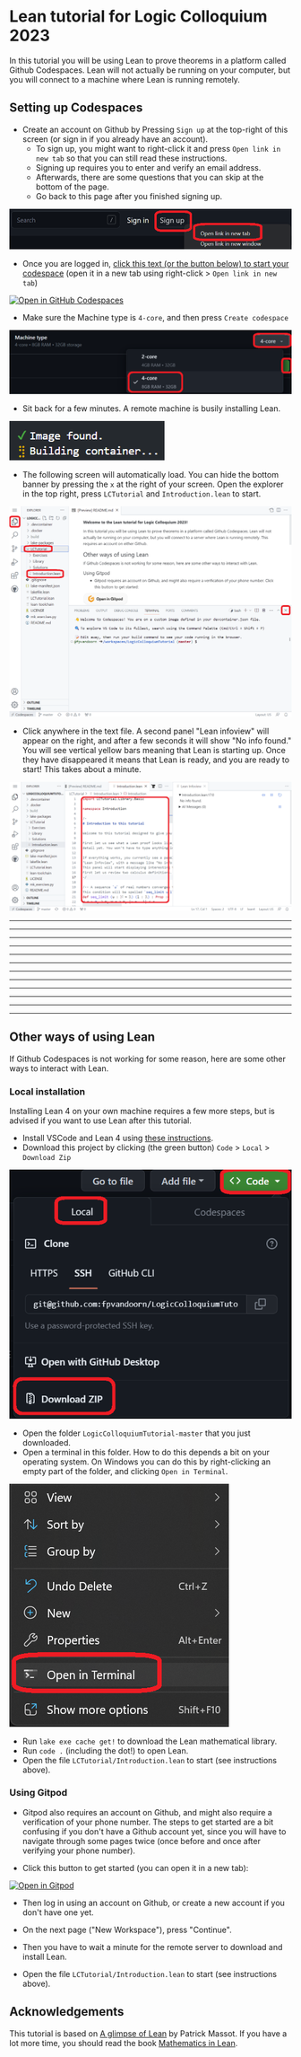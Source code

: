 # Lean tutorial for Logic Colloquium 2023

In this tutorial you will be using Lean to prove theorems in a platform called Github Codespaces.
Lean will not actually be running on your computer, but you will connect to a machine where Lean is running remotely.

## Setting up Codespaces

* Create an account on Github by Pressing `Sign up` at the top-right of this screen (or sign in if you already have an account).
  * To sign up, you might want to right-click it and press `Open link in new tab` so that you can still read these instructions.
  * Signing up requires you to enter and verify an email address.
  * Afterwards, there are some questions that you can skip at the bottom of the page.
  * Go back to this page after you finished signing up.

![Create account](images/codespaces0.png)

* Once you are logged in, <a href='https://codespaces.new/fpvandoorn/LogicColloquiumTutorial' target="_blank" rel="noreferrer noopener">click this text (or the button below) to start your codespace</a> (open it in a new tab using right-click > `Open link in new tab`)

<a href='https://codespaces.new/fpvandoorn/LogicColloquiumTutorial' target="_blank" rel="noreferrer noopener"><img src='https://github.com/codespaces/badge.svg' alt='Open in GitHub Codespaces' style='max-width: 100%;'></a>

* Make sure the Machine type is `4-core`, and then press `Create codespace`

![Choose 4-core](images/codespaces3.png)

* Sit back for a few minutes. A remote machine is busily installing Lean.

![Please wait](images/codespaces4.png)

* The following screen will automatically load. You can hide the bottom banner by pressing the `x` at the right of your screen. Open the explorer in the top right, press `LCTutorial` and `Introduction.lean` to start.

![Start codespaces](images/codespaces5.png)

* Click anywhere in the text file. A second panel "Lean infoview" will appear on the right, and after a few seconds it will show "No info found." You will see vertical yellow bars meaning that Lean is starting up. Once they have disappeared it means that Lean is ready, and you are ready to start! This takes about a minute.

![Introduction file](images/codespaces6.png)

---
---
---
---
---
---
---
---
---
---
---
---

## Other ways of using Lean

If Github Codespaces is not working for some reason, here are some other ways to interact with Lean.

### Local installation

Installing Lean 4 on your own machine requires a few more steps, but is advised if you want to use Lean after this tutorial.

* Install VSCode and Lean 4 using [these instructions](https://leanprover.github.io/lean4/doc/quickstart.html).
* Download this project by clicking (the green button) `Code` > `Local` > `Download Zip`

![Download](images/local1.png)

* Open the folder `LogicColloquiumTutorial-master` that you just downloaded.
* Open a terminal in this folder. How to do this depends a bit on your operating system.
  On Windows you can do this by right-clicking an empty part of the folder, and clicking `Open in Terminal`.

![Open terminal](images/local2.png)

* Run `lake exe cache get!` to download the Lean mathematical library.
* Run `code .` (including the dot!) to open Lean.
* Open the file `LCTutorial/Introduction.lean` to start (see instructions above).

### Using Gitpod

* Gitpod also requires an account on Github, and might also require a verification of your phone number.
  The steps to get started are a bit confusing if you don't have a Github account yet, since you will have to navigate through some pages twice (once before and once after verifying your phone number).

* Click this button to get started (you can open it in a new tab):

[![Open in Gitpod](https://gitpod.io/button/open-in-gitpod.svg)](https://gitpod.io/#https://github.com/fpvandoorn/LogicColloquiumTutorial)

* Then log in using an account on Github, or create a new account if you don't have one yet.

* On the next page ("New Workspace"), press "Continue".

* Then you have to wait a minute for the remote server to download and install Lean.

* Open the file `LCTutorial/Introduction.lean` to start (see instructions above).

## Acknowledgements

This tutorial is based on [A glimpse of Lean](https://github.com/PatrickMassot/glimpse_of_lean) by Patrick Massot. If you have a lot more time, you should read the book [Mathematics in Lean](https://leanprover-community.github.io/mathematics_in_lean/).